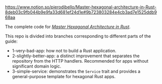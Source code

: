https://www.notion.so/pierodibello/Master-hexagonal-architecture-in-Rust-8deb03c9fb044b9e9fa33d681ef24d1e#9b723803284e4cb3ad7e1525ddb968aa

The complete code
for [_Master Hexagonal Architecture in Rust_](https://www.howtocodeit.com/articles/master-hexagonal-architecture-rust).

This repo is divided into branches corresponding to different parts of the guide:

* 1-very-bad-app: how not to build a Rust application.
* 2-slightly-better-app: a distinct improvement that separates the repository from the HTTP handlers. Recommended for
  apps without significant domain logic.
* 3-simple-service: demonstrates the `Service` trait and provides a general-purpose template for hexagonal Rust apps.
